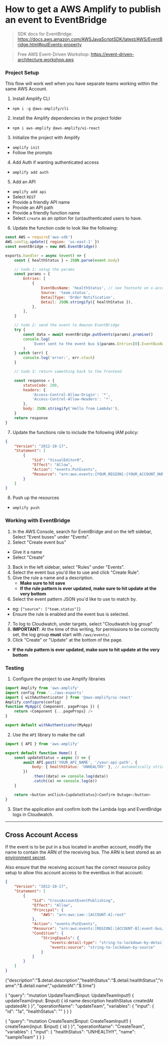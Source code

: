 # How to get a AWS Amplify to publish an event to EventBridge

> SDK docs for EventBridge: https://docs.aws.amazon.com/AWSJavaScriptSDK/latest/AWS/EventBridge.html#putEvents-property

> Free AWS Event-Driven Workshop: https://event-driven-architecture.workshop.aws

### Project Setup

This flow will work well when you have separate teams working within the same AWS Account.

1. Install Amplify CLI

- `npm i -g @aws-amplify/cli`

2. Install the Amplify dependencies in the project folder

- `npm i aws-amplify @aws-amplify/ui-react`

3. Initialize the project with Amplify

- `amplify init`
- Follow the prompts

4. Add Auth if wanting authenticated access

- `amplify add auth`

5. Add an API

- `amplify add api`
- Select `REST`
- Provide a friendly API name
- Provide an API path
- Provide a friendly function name
- Select `create` as an option for (un)authenticated users to have.

6. Update the function code to look like the following:

```js
const AWS = require('aws-sdk')
AWS.config.update({ region: 'us-east-1' })
const eventBridge = new AWS.EventBridge()

exports.handler = async (event) => {
	const { healthStatus } = JSON.parse(event.body)

	// todo 1: setup the params
	const params = {
		Entries: [
			{
				EventBusName: 'healthStatus', // see footnote on x-account access
				Source: 'team.status',
				DetailType: 'Order Notification',
				Detail: JSON.stringify({ healthStatus }),
			},
		],
	}

	// todo 2: send the event to Amazon EventBridge
	try {
		const data = await eventBridge.putEvents(params).promise()
		console.log(
			`Event sent to the event bus ${params.Entries[0].EventBusName} with ID ${data.Entries[0].EventId}`
		)
	} catch (err) {
		console.log('error:', err.stack)
	}

	// todo 3: return something back to the frontend

	const response = {
		statusCode: 200,
		headers: {
			'Access-Control-Allow-Origin': '*',
			'Access-Control-Allow-Headers': '*',
		},
		body: JSON.stringify('Hello from Lambda!'),
	}
	return response
}
```

7. Update the functions role to include the following IAM policy:

```json
{
	"Version": "2012-10-17",
	"Statement": [
		{
			"Sid": "VisualEditor0",
			"Effect": "Allow",
			"Action": "events:PutEvents",
			"Resource": "arn:aws:events:{YOUR_REGION}:{YOUR_ACCOUNT_NUMBER}:event-bus/{YOUR_EVENTBUS_NAME}"
		}
	]
}
```

8. Push up the resources

- `amplify push`

### Working with EventBridge

1. In the AWS Console, search for EventBridge and on the left sidebar, Select "Event buses" under "Events".
2. Select "Create event bus"

- Give it a name
- Select "Create"

3. Back in the left sidebar, select "Rules" under "Events".
4. Select the event bus you'd like to use and click "Create Rule".
5. Give the rule a name and a description.
   - **Make sure to hit save**
   - **If the rule pattern is ever updated, make sure to hit update at the very bottom**
6. Select the event pattern JSON you'd like to use to match by.

- eg: `{"source": ["team.status"]}`
- Ensure the rule is enabled and the event bus is selected.

7. To log to Cloudwatch, under targets, select "Cloudwatch log group"
8. **IMPORTANT**: At the time of this writing, for permissions to be correctly set, the log group **must** start with `/aws/events/`.
9. Click "Create" or "Update" at the bottom of the page.

- **If the rule pattern is ever updated, make sure to hit update at the very bottom**

### Testing

1. Configure the project to use Amplify libraries

```js
import Amplify from 'aws-amplify'
import config from '../aws-exports'
import { withAuthenticator } from '@aws-amplify/ui-react'
Amplify.configure(config)
function MyApp({ Component, pageProps }) {
	return <Component {...pageProps} />
}

export default withAuthenticator(MyApp)
```

2. Use the `API` library to make the call

```js
import { API } from 'aws-amplify'

export default function Home() {
	const updateStatus = async () => {
		await API.post('YOUR_API_NAME', '/your-api-path', {
			body: { healthStatus: 'UNHEALTHY' }, // automatically stringified
		})
			.then((data) => console.log(data))
			.catch((e) => console.log(e))
	}

	return <button onClick={updateStatus}>Confirm Outage</button>
}
```

3. Start the application and confirm both the Lambda logs and EventBridge logs in Cloudwatch.

---

## Cross Account Access

If the event is to be put in a bus located in another account, modify the name to contain the ARN of the receiving bus. The ARN is best stored as an [environment secret](https://docs.amplify.aws/cli/function/secrets/#configuring-secret-values).

Also ensure that the receiving account has the correct resource policy setup to allow this account access to the eventbus in that account:

```json
{
	"Version": "2012-10-17",
	"Statement": [
		{
			"Sid": "CrossAccountEventPublishing",
			"Effect": "Allow",
			"Principal": {
				"AWS": "arn:aws:iam::[ACCOUNT-A]:root"
			},
			"Action": "events:PutEvents",
			"Resource": "arn:aws:events:[REGION]:[ACCOUNT-B]:event-bus/[EVENTBUS_NAME]",
			"Condition": {
				"StringEquals": {
					"events:detail-type": "string-to-lockdown-by-detail-type",
					"events:source": "string-to-lockdown-by-source"
				}
			}
		}
	]
}
```

{"description":"$.detail.description","healthStatus":"$.detail.healthStatus","name":"$.detail.name","updatedAt":"$.time"}

{
"query": "mutation UpdateTeam($input: UpdateTeamInput!) { updateTeam(input: $input) { id name description healthStatus createdAt updatedAt } }",
"operationName": "updateTeam",
"variables": {
"input": {
"id": "1a",
"healthStatus": "<healthStatus>"
}
}
}

{
"query": "mutation CreateTeam($input: CreateTeamInput!) { createTeam(input: $input) { id } }",
"operationName": "CreateTeam",
"variables": {
"input": {
"healthStatus": "UNHEALTHY",
"name": "sampleTeam"
}
}
}
